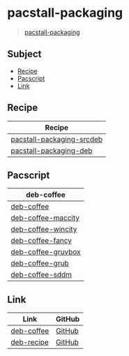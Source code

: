 

# pacstall-packaging

> [pacstall-packaging](https://samwhelp.github.io/pacstall-packaging/)




## Subject

* [Recipe](#recipe)
* [Pacscript](#pacscript)
* [Link](#link)




## Recipe

| Recipe |
| ------ |
| [pacstall-packaging-srcdeb](https://github.com/samwhelp/pacstall-packaging/tree/main/recipe/pacstall-packaging-srcdeb/pacstall-packaging-srcdeb) |
| [pacstall-packaging-deb](https://github.com/samwhelp/pacstall-packaging/tree/main/recipe/pacstall-packaging-deb/pacstall-packaging-deb) |




## Pacscript

| deb-coffee |
| ---------- |
| [deb-coffee](https://github.com/samwhelp/deb-coffee) |
| [deb-coffee-maccity](https://github.com/samwhelp/deb-coffee-maccity) |
| [deb-coffee-wincity](https://github.com/samwhelp/deb-coffee-wincity) |
| [deb-coffee-fancy](https://github.com/samwhelp/deb-coffee-fancy) |
| [deb-coffee-gruvbox](https://github.com/samwhelp/deb-coffee-gruvbox) |
| [deb-coffee-grub](https://github.com/samwhelp/deb-coffee-grub) |
| [deb-coffee-sddm](https://github.com/samwhelp/deb-coffee-sddm) |




## Link

| Link | GitHub |
| ---- | ------ |
| [deb-coffee](https://samwhelp.github.io/deb-coffee/) | [GitHub](https://github.com/samwhelp/deb-coffee) |
| [deb-recipe](https://samwhelp.github.io/deb-recipe/) | [GitHub](https://github.com/samwhelp/deb-recipe) |
